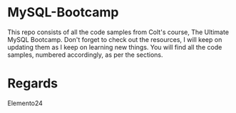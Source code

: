 # MySQL-Bootcamp
This repo consists of all the code samples from Colt's course, The Ultimate MySQL Bootcamp.
Don't forget to check out the resources, I will keep on updating them as I keep on learning new things.
You will find all the code samples, numbered accordingly, as per the sections.

# Regards
Elemento24
